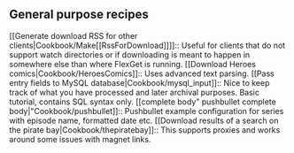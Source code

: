 ## General purpose recipes

 [[Generate download RSS for other clients|Cookbook/Make[[RssForDownload]]]]::
 Useful for clients that do not support watch directories or if downloading is meant to happen in somewhere else than where FlexGet is running.
 [[Download Heroes comics|Cookbook/HeroesComics]]::
 Uses advanced text parsing.
 [[Pass entry fields to MySQL database|Cookbook/mysql_input]]::
 Nice to keep track of what you have processed and later archival purposes. Basic tutorial, contains SQL syntax only.
 [[complete body" pushbullet complete body|"Cookbook/pushbullet]]::
 Pushbullet example configuration for series with episode name, formatted date etc.
 [[Download results of a search on the pirate bay|Cookbook/thepiratebay]]::
This supports proxies and works around some issues with magnet links.
